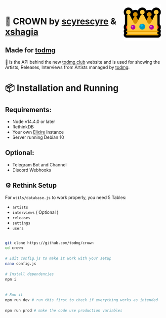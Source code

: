 <img src="./assets/images/crown.png" align="right">

# 👑 CROWN by [scyrescyre](https://werewolf.computer) & [xshagia](https://twitter.com/xshagia)

## Made for [todmg](https://todmg.club)

👑 is the API behind the new [todmg.club](https://todmg.club) website and is used for showing the Artists, Releases, Interviews from Artists managed by [todmg](https://todmg.club).

# 📦 Installation and Running

## Requirements:

- Node v14.4.0 or later
- RethinkDB
- Your own [Elixire](https://gitlab.com/elixire/elixire) Instance
- Server running Debian 10

## Optional:

- Telegram Bot and Channel
- Discord Webhooks

## ⚙ Rethink Setup

For `utils/database.js` to work properly, you need 5 Tables:

- `artists`
- `interviews` ( Optional )
- `releases`
- `settings`
- `users`

```bash

git clone https://github.com/todmg/crown
cd crown

# Edit config.js to make it work with your setup
nano config.js

# Install dependencies
npm i


# Run it
npm run dev # run this first to check if everything works as intended

npm run prod # make the code use production variables
```
